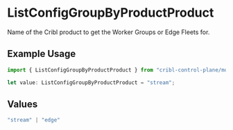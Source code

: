 # ListConfigGroupByProductProduct

Name of the Cribl product to get the Worker Groups or Edge Fleets for.

## Example Usage

```typescript
import { ListConfigGroupByProductProduct } from "cribl-control-plane/models/operations";

let value: ListConfigGroupByProductProduct = "stream";
```

## Values

```typescript
"stream" | "edge"
```